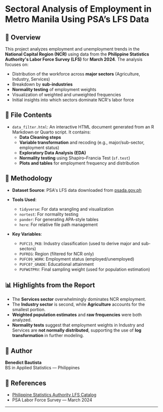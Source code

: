 # Sectoral Analysis of Employment in Metro Manila Using PSA’s LFS Data

## 📄 Overview

This project analyzes employment and unemployment trends in the **National Capital Region (NCR)** using data from the **Philippine Statistics Authority's Labor Force Survey (LFS)** for **March 2024**. The analysis focuses on:
- Distribution of the workforce across **major sectors** (Agriculture, Industry, Services)
- Breakdown by **sub-industries**
- **Normality testing** of employment weights
- Visualization of weighted and unweighted frequencies
- Initial insights into which sectors dominate NCR's labor force

## 📁 File Contents

- `data_filter.html`: An interactive HTML document generated from an R Markdown or Quarto script. It contains:
  - **Data Cleaning steps**
  - **Variable transformation** and recoding (e.g., major/sub-sector, employment status)
  - **Exploratory Data Analysis (EDA)**
  - **Normality testing** using Shapiro–Francia Test (`sf.test`)
  - **Plots and tables** for employment frequency and distribution

## 🧪 Methodology

- **Dataset Source**: PSA's LFS data downloaded from [psada.gov.ph](https://psada.psa.gov.ph/catalog/LFS/about)
- **Tools Used**:
  - `tidyverse`: For data wrangling and visualization
  - `nortest`: For normality testing
  - `pander`: For generating APA-style tables
  - `here`: For relative file path management

- **Key Variables**:
  - `PUFC15_PKB`: Industry classification (used to derive major and sub-sectors)
  - `PUFREG`: Region (filtered for NCR only)
  - `PUFC09_WORK`: Employment status (employed/unemployed)
  - `PUFC07_GRADE`: Educational attainment
  - `PUFWGTPRV`: Final sampling weight (used for population estimation)

## 📊 Highlights from the Report

- The **Services sector** overwhelmingly dominates NCR employment.
- The **Industry sector** is second, while **Agriculture** accounts for the smallest portion.
- **Weighted population estimates** and **raw frequencies** were both analyzed.
- **Normality tests** suggest that employment weights in Industry and Services are **not normally distributed**, supporting the use of **log transformation** in further modeling.


## 👤 Author

**Benedict Bautista**  
BS in Applied Statistics — Philippines

## 🔗 References

- [Philippine Statistics Authority LFS Catalog](https://psada.psa.gov.ph/catalog/LFS/about)
- PSA Labor Force Survey — March 2024

---

